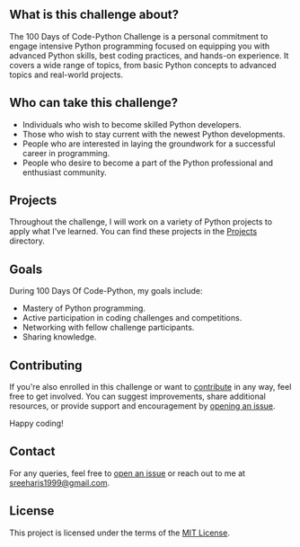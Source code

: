 ## What is this challenge about?

The 100 Days of Code-Python Challenge is a personal commitment to engage intensive Python programming focused on equipping you with advanced Python skills, best coding practices, and hands-on experience. It covers a wide range of topics, from basic Python concepts to advanced topics and real-world projects.

## Who can take this challenge?

- Individuals who wish to become skilled Python developers.
- Those who wish to stay current with the newest Python developments.
- People who are interested in laying the groundwork for a successful career in programming.
- People who desire to become a part of the Python professional and enthusiast community.

## Projects

Throughout the challenge, I will work on a variety of Python projects to apply what I've learned. You can find these projects in the [Projects](Projects/README.md) directory.

## Goals

During 100 Days Of Code-Python, my goals include:

- Mastery of Python programming.
- Active participation in coding challenges and competitions.
- Networking with fellow challenge participants.
- Sharing knowledge.

## Contributing

If you're also enrolled in this challenge or want to [contribute](CONTRIBUTING.md) in any way, feel free to get involved. You can suggest improvements, share additional resources, or provide support and encouragement by [opening an issue](https://github.com/sree-hari-s/100DaysOfCode-Python/issues).

Happy coding!

## Contact

For any queries, feel free to [open an issue](https://github.com/sree-hari-s/100DaysOfCode-Python/issues) or reach out to me at [sreeharis1999@gmail.com](mailto:sreeharis1999@gmail.com).

## License

This project is licensed under the terms of the [MIT License](LICENSE).
